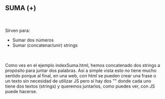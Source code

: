 <h2>SUMA (+)</h2>
<br>
<br>
Sirven para:
<ul>
    <li>Sumar dos números</li>
    <li>Sumar (concatenar/unir) strings</li>
</ul>
<br>
<br>
Como ves en el ejemplo indexSuma.html, hemos concatenado dos strings a propósito para juntar dos palabras. Así a simple vista esto no tiene mucho sentido porque al final, en una web, con html se pueden crear una frase o un texto sin necesidad de utilizar JS pero si hay dos "<divs>" donde cada uno tiene dos textos (strings) y queremos juntarlos, como puedes ver, con JS puede hacerse.